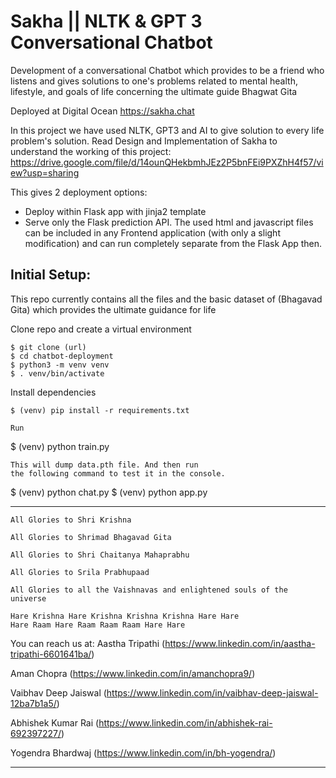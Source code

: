 # Sakha || NLTK & GPT 3 Conversational Chatbot

 Development of a conversational Chatbot which provides to be a friend who listens and gives solutions to one's problems related to mental health, lifestyle, and goals of life concerning the ultimate guide Bhagwat Gita 
 
Deployed at Digital Ocean https://sakha.chat

In this project we have used NLTK, GPT3 and AI to give solution to every life problem's solution.
Read Design and Implementation of Sakha to understand the working of this project: https://drive.google.com/file/d/14ounQHekbmhJEz2P5bnFEi9PXZhH4f57/view?usp=sharing

This gives 2 deployment options:
- Deploy within Flask app with jinja2 template
- Serve only the Flask prediction API. The used html and javascript files can be included in any Frontend application (with only a slight modification) and can run completely separate from the Flask App then.

## Initial Setup:
This repo currently contains all the files and the basic dataset of (Bhagavad Gita) which provides the ultimate guidance for life 

Clone repo and create a virtual environment
```
$ git clone (url)
$ cd chatbot-deployment
$ python3 -m venv venv
$ . venv/bin/activate
```
Install dependencies
```
$ (venv) pip install -r requirements.txt
```
```
Run
```
$ (venv) python train.py
```
This will dump data.pth file. And then run
the following command to test it in the console.
```
$ (venv) python chat.py
$ (venv) python app.py


---------------------------------------------------------------------------------
```
All Glories to Shri Krishna

All Glories to Shrimad Bhagavad Gita

All Glories to Shri Chaitanya Mahaprabhu

All Glories to Srila Prabhupaad

All Glories to all the Vaishnavas and enlightened souls of the universe

Hare Krishna Hare Krishna Krishna Krishna Hare Hare
Hare Raam Hare Raam Raam Raam Hare Hare
```
You can reach us at: 
Aastha Tripathi (https://www.linkedin.com/in/aastha-tripathi-6601641ba/)

Aman Chopra (https://www.linkedin.com/in/amanchopra9/)

Vaibhav Deep Jaiswal (https://www.linkedin.com/in/vaibhav-deep-jaiswal-12ba7b1a5/)

Abhishek Kumar Rai (https://www.linkedin.com/in/abhishek-rai-692397227/)

Yogendra Bhardwaj (https://www.linkedin.com/in/bh-yogendra/)


----------------------------------------------------------------------------------------
